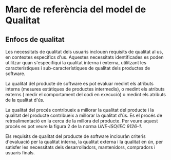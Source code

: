 # Marc de referència del model de Qualitat

## Enfocs de qualitat

Les necessitats de qualitat dels usuaris inclouen requisits de qualitat al us,
en contextes específics d'us. Aquestes necessitats identificades es poden
utilitzar quan s'especifiqui la qualitat interna i externa, utilitzant les
característiques i sub-característiques de qualitat dels productes de software.

La qualitat del producte de software es pot evaluar medint els atributs interns
(mesures estàtiques de productes intermedis), o medint els atributs externs (
medir el comportament del codi en execució) o medint els atributs de la qualitat
d'ús.

La qualitat del procés contribueix a millorar la qualitat del producte i la
qualitat del producte contribueix a millorar la qualitat d'ús. Es el procés de
retroalimentació en la cerca de la millora del producte. Per veure aquest procés
es pot veure la figura 2 de la norma _UNE-ISO/IEC 9126-1_.

Els requisits de qualitat del producte de software inclouràn criteris
d'evaluació per la qualitat interna, la qualitat externa i la qualitat en ún,
per satisfer les necessitats dels desarrolladors, mantenidors, compradors i
usuaris finals.
